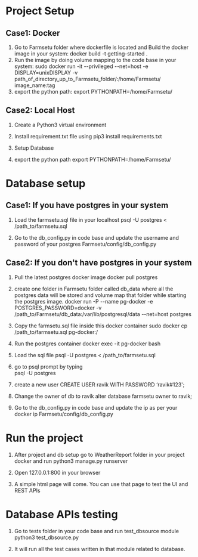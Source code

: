 # Project Setup

## Case1: Docker 
1. Go to Farmsetu folder where dockerfile is located and Build the docker image in your system:
         docker build -t getting-started .
2. Run the image by doing volume mapping to the code base in your system:
        sudo docker run -it --privileged --net=host -e DISPLAY=unixDISPLAY -v path_of_directory_up_to_Farmsetu_folder/:/home/Farmsetu/ image_name:tag   
3. export the python path:
        export PYTHONPATH=/home/Farmsetu/


## Case2: Local Host

1. Create a Python3 virtual environment

2. Install requirement.txt file using
    pip3 install requirements.txt

3. Setup Database

4. export the python path
    export PYTHONPATH=/home/Farmsetu/

# Database setup
## Case1:  If you have postgres in your system
1. Load the farmsetu.sql file in your localhost
      psql -U postgres < /path_to/farmsetu.sql

2. Go to the db_config.py in code base and update the username and password of your postgres
     Farmsetu/config/db_config.py

## Case2:  If you don't have postgres in your system

1. Pull the latest postgres docker image
    docker pull postgres

2. create one folder in Farmsetu folder called db_data where all the postgres data will be stored and volume map that folder while starting the postgres image.
    docker run -P --name pg-docker -e POSTGRES_PASSWORD=docker -v /path_to/Farmsetu/db_data:/var/lib/postgresql/data --net=host postgres


3. Copy the farmsetu.sql file inside this docker container
    sudo docker cp /path_to/farmsetu.sql pg-docker:/

4. Run the postgres container
     docker exec -it pg-docker bash

5. Load the sql file
     psql -U postgres < /path_to/farmsetu.sql

6. go to psql prompt by typing  
     psql -U postgres

7. create a new user 
    CREATE USER ravik WITH PASSWORD ‘ravik#123';

8. Change the owner of db to ravik
    alter database farmsetu owner to ravik;

9. Go to the db_config.py in code base and update the ip as per your docker ip
     Farmsetu/config/db_config.py


# Run the project 
1. After project and db setup go to WeatherReport folder in your project docker and run
    python3 manage.py runserver

2. Open 127.0.0.1:800 in your browser 

3. A simple html page will come. You can use that page to test the UI and REST APIs


# Database APIs testing

1. Go to tests folder in your code base and run test_dbsource module
      python3 test_dbsource.py

2. It will run all the test cases written in that module related to database.


